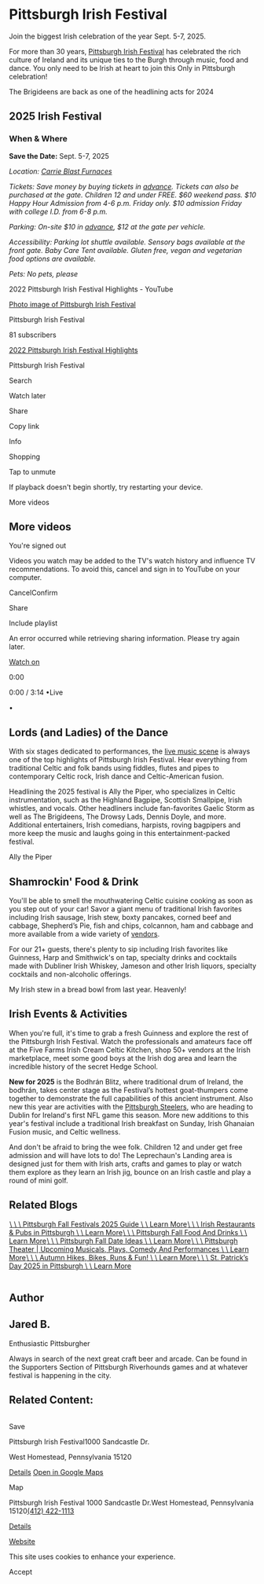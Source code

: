 # Pittsburgh Irish Festival

Join the biggest Irish celebration of the year Sept. 5-7, 2025.

For more than 30 years, [Pittsburgh Irish Festival](http://pghirishfest.org/about/) has celebrated the rich culture of Ireland and its unique ties to the Burgh through music, food and dance. You only need to be Irish at heart to join this Only in Pittsburgh celebration!

The Brigideens are back as one of the headlining acts for 2024

## 2025 Irish Festival

### When & Where

**Save the Date:** Sept. 5-7, 2025

_Location: [Carrie Blast Furnaces](http://goo.gl/maps/pWUoc8ZCH8VptJfv9)_

_Tickets: Save money by buying tickets in [advance](http://pghirishfest.org/tickets/). Tickets can also be purchased at the gate. Children 12 and under FREE. $60 weekend pass. $10 Happy Hour Admission from 4-6 p.m. Friday only. $10 admission Friday with college I.D. from 6-8 p.m._

_Parking: On-site $10 in [advance](http://www.eventbrite.com/e/32nd-annual-pittsburgh-irish-festival-tickets-604043138287?aff=oddtdtcreator), $12 at the gate per vehicle._

_Accessibility: Parking lot shuttle available. Sensory bags available at the front gate. Baby Care Tent available. Gluten free, vegan and vegetarian food options are available._

_Pets: No pets, please_

2022 Pittsburgh Irish Festival Highlights - YouTube

[Photo image of Pittsburgh Irish Festival](https://www.youtube.com/channel/UC4vhVnOOs8OhS15xGe9CtsA?embeds_referring_euri=https%3A%2F%2Fwww.visitpittsburgh.com%2Fblog%2Fpittsburgh-irish-festival%2F)

Pittsburgh Irish Festival

81 subscribers

[2022 Pittsburgh Irish Festival Highlights](https://www.youtube.com/watch?v=W25myYgQrmo)

Pittsburgh Irish Festival

Search

Watch later

Share

Copy link

Info

Shopping

Tap to unmute

If playback doesn't begin shortly, try restarting your device.

More videos

## More videos

You're signed out

Videos you watch may be added to the TV's watch history and influence TV recommendations. To avoid this, cancel and sign in to YouTube on your computer.

CancelConfirm

Share

Include playlist

An error occurred while retrieving sharing information. Please try again later.

[Watch on](https://www.youtube.com/watch?v=W25myYgQrmo&embeds_referring_euri=https%3A%2F%2Fwww.visitpittsburgh.com%2Fblog%2Fpittsburgh-irish-festival%2F)

0:00

0:00 / 3:14
•Live

•

## Lords (and Ladies) of the Dance

With six stages dedicated to performances, the [live music scene](http://pghirishfest.org/entertainers/) is always one of the top highlights of Pittsburgh Irish Festival. Hear everything from traditional Celtic and folk bands using fiddles, flutes and pipes to contemporary Celtic rock, Irish dance and Celtic-American fusion.

Headlining the 2025 festival is Ally the Piper, who specializes in Celtic instrumentation, such as the Highland Bagpipe, Scottish Smallpipe, Irish whistles, and vocals. Other headliners include fan-favorites Gaelic Storm as well as The Brigideens, The Drowsy Lads, Dennis Doyle, and more. Additional entertainers, Irish comedians, harpists, roving bagpipers and more keep the music and laughs going in this entertainment-packed festival.

Ally the Piper

## Shamrockin' Food & Drink

You'll be able to smell the mouthwatering Celtic cuisine cooking as soon as you step out of your car! Savor a giant menu of traditional Irish favorites including Irish sausage, Irish stew, boxty pancakes, corned beef and cabbage, Shepherd’s Pie, fish and chips, colcannon, ham and cabbage and more available from a wide variety of [vendors](http://pghirishfest.org/vendors/).

For our 21+ guests, there's plenty to sip including Irish favorites like Guinness, Harp and Smithwick's on tap, specialty drinks and cocktails made with Dubliner Irish Whiskey, Jameson and other Irish liquors, specialty cocktails and non-alcoholic offerings.

My Irish stew in a bread bowl from last year. Heavenly!

## Irish Events & Activities

When you're full, it's time to grab a fresh Guinness and explore the rest of the Pittsburgh Irish Festival. Watch the professionals and amateurs face off at the Five Farms Irish Cream Celtic Kitchen, shop 50+ vendors at the Irish marketplace, meet some good boys at the Irish dog area and learn the incredible history of the secret Hedge School.

**New for 2025** is the Bodhrán Blitz, where traditional drum of Ireland, the bodhrán, takes center stage as the Festival’s hottest goat-thumpers come together to demonstrate the full capabilities of this ancient instrument. Also new this year are activities with the [Pittsburgh Steelers](https://www.visitpittsburgh.com/directory/pittsburgh-steelers/), who are heading to Dublin for Ireland's first NFL game this season. More new additions to this year's festival include a traditional Irish breakfast on Sunday, Irish Ghanaian Fusion music, and Celtic wellness.

And don't be afraid to bring the wee folk. Children 12 and under get free admission and will have lots to do! The Leprechaun's Landing area is designed just for them with Irish arts, crafts and games to play or watch them explore as they learn an Irish jig, bounce on an Irish castle and play a round of mini golf.

## Related Blogs

[![view of the Pittsburgh skyline from behind trees with red and yellow leaves on a partly cloudy, fall day](data:image/svg+xml;charset=utf-8,%3Csvg%20xmlns%3D%27http%3A%2F%2Fwww.w3.org%2F2000%2Fsvg%27%20width%3D%271%27%20height%3D%271%27%20style%3D%27background%3Atransparent%27%2F%3E)\\
\\
\\
Pittsburgh Fall Festivals 2025 Guide \\
\\
Learn More](https://www.visitpittsburgh.com/blog/fall-fairs-festivals-and-events/)[![](data:image/svg+xml;charset=utf-8,%3Csvg%20xmlns%3D%27http%3A%2F%2Fwww.w3.org%2F2000%2Fsvg%27%20width%3D%271%27%20height%3D%271%27%20style%3D%27background%3Atransparent%27%2F%3E)\\
\\
\\
Irish Restaurants & Pubs in Pittsburgh \\
\\
Learn More](https://www.visitpittsburgh.com/blog/irish-restaurants-in-pittsburgh/)[![A harvest salad from Coughlin's Law Kitchen and Ale House.](data:image/svg+xml;charset=utf-8,%3Csvg%20xmlns%3D%27http%3A%2F%2Fwww.w3.org%2F2000%2Fsvg%27%20width%3D%271%27%20height%3D%271%27%20style%3D%27background%3Atransparent%27%2F%3E)\\
\\
\\
Pittsburgh Fall Food And Drinks \\
\\
Learn More](https://www.visitpittsburgh.com/blog/pittsburgh-fall-food-and-drinks/)[![](data:image/svg+xml;charset=utf-8,%3Csvg%20xmlns%3D%27http%3A%2F%2Fwww.w3.org%2F2000%2Fsvg%27%20width%3D%271%27%20height%3D%271%27%20style%3D%27background%3Atransparent%27%2F%3E)\\
\\
\\
Pittsburgh Fall Date Ideas \\
\\
Learn More](https://www.visitpittsburgh.com/blog/pittsburgh-fall-date-ideas/)[![A crowd of people exit the Benedum Center in Pittsburgh.](data:image/svg+xml;charset=utf-8,%3Csvg%20xmlns%3D%27http%3A%2F%2Fwww.w3.org%2F2000%2Fsvg%27%20width%3D%271%27%20height%3D%271%27%20style%3D%27background%3Atransparent%27%2F%3E)\\
\\
\\
Pittsburgh Theater \| Upcoming Musicals, Plays, Comedy And Performances \\
\\
Learn More](https://www.visitpittsburgh.com/blog/pittsburgh-theatre-upcoming-performances/)[![](data:image/svg+xml;charset=utf-8,%3Csvg%20xmlns%3D%27http%3A%2F%2Fwww.w3.org%2F2000%2Fsvg%27%20width%3D%271%27%20height%3D%271%27%20style%3D%27background%3Atransparent%27%2F%3E)\\
\\
\\
Autumn Hikes, Bikes, Runs & Fun! \\
\\
Learn More](https://www.visitpittsburgh.com/blog/fun-fall-fitness-activities-in-pittsburgh/)[![People wearing uniforms carry a variety of flags during the Pittsburgh St. Patrick's Day Parade](data:image/svg+xml;charset=utf-8,%3Csvg%20xmlns%3D%27http%3A%2F%2Fwww.w3.org%2F2000%2Fsvg%27%20width%3D%271%27%20height%3D%271%27%20style%3D%27background%3Atransparent%27%2F%3E)\\
\\
\\
St. Patrick’s Day 2025 in Pittsburgh \\
\\
Learn More](https://www.visitpittsburgh.com/blog/st-patricks-day-in-pittsburgh/)

![Jared B.](data:image/svg+xml;charset=utf-8,%3Csvg%20xmlns%3D%27http%3A%2F%2Fwww.w3.org%2F2000%2Fsvg%27%20width%3D%271%27%20height%3D%271%27%20style%3D%27background%3Atransparent%27%2F%3E)

## Author

## Jared B.

Enthusiastic Pittsburgher

Always in search of the next great craft beer and arcade. Can be found in the Supporters Section of Pittsburgh Riverhounds games and at whatever festival is happening in the city.

## Related Content:

[![](data:image/svg+xml;charset=utf-8,%3Csvg%20xmlns%3D%27http%3A%2F%2Fwww.w3.org%2F2000%2Fsvg%27%20width%3D%271%27%20height%3D%271%27%20style%3D%27background%3Atransparent%27%2F%3E)](https://www.visitpittsburgh.com/directory/pittsburgh-irish-festival/)

Save

Pittsburgh Irish Festival1000 Sandcastle Dr.

West Homestead, Pennsylvania 15120

[Details](https://www.visitpittsburgh.com/directory/pittsburgh-irish-festival/) [Open in Google Maps](http://maps.google.com/?q=1000%20Sandcastle%20Dr.%0AWest%20Homestead%2C%20Pennsylvania%2015120%0A)

Map

Pittsburgh Irish Festival
1000 Sandcastle Dr.West Homestead, Pennsylvania 15120[(412) 422-1113](tel:+1-412-422-1113)

[Details](https://www.visitpittsburgh.com/directory/pittsburgh-irish-festival/)

[Website](http://www.pghirishfest.org/)

This site uses cookies to enhance your experience.



Accept
